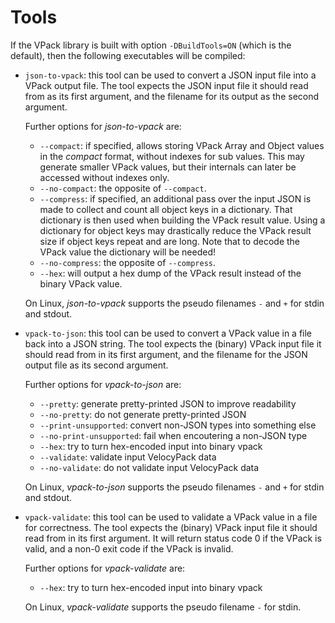 Tools
=====

If the VPack library is built with option `-DBuildTools=ON` (which is the default), 
then the following executables will be compiled:

* `json-to-vpack`: this tool can be used to convert a JSON input file into a VPack
  output file. The tool expects the JSON input file it should read from as its first 
  argument, and the filename for its output as the second argument.

  Further options for *json-to-vpack* are:
  * `--compact`: if specified, allows storing VPack Array and Object values in the 
    *compact* format, without indexes for sub values. This may generate smaller VPack 
    values, but their internals can later be accessed without indexes only.
  * `--no-compact`: the opposite of `--compact`.
  * `--compress`: if specified, an additional pass over the input JSON is made to
    collect and count all object keys in a dictionary. That dictionary is then used
    when building the VPack result value. Using a dictionary for object keys may
    drastically reduce the VPack result size if object keys repeat and are long.
    Note that to decode the VPack value the dictionary will be needed! 
  * `--no-compress`: the opposite of `--compress`.
  * `--hex`: will output a hex dump of the VPack result instead of the binary VPack
    value.

  On Linux, *json-to-vpack* supports the pseudo filenames `-` and `+` for stdin and
  stdout.

* `vpack-to-json`: this tool can be used to convert a VPack value in a file back into
  a JSON string. The tool expects the (binary) VPack input file it should read from 
  in its first argument, and the filename for the JSON output file as its second argument.

  Further options for *vpack-to-json* are:
  * `--pretty`: generate pretty-printed JSON to improve readability
  * `--no-pretty`: do not generate pretty-printed JSON
  * `--print-unsupported`: convert non-JSON types into something else
  * `--no-print-unsupported`: fail when encoutering a non-JSON type
  * `--hex`: try to turn hex-encoded input into binary vpack
  * `--validate`: validate input VelocyPack data
  * `--no-validate`: do not validate input VelocyPack data

  On Linux, *vpack-to-json* supports the pseudo filenames `-` and `+` for stdin and
  stdout.

* `vpack-validate`: this tool can be used to validate a VPack value in a file for
  correctness. The tool expects the (binary) VPack input file it should read from 
  in its first argument. It will return status code 0 if the VPack is valid, and
  a non-0 exit code if the VPack is invalid.

  Further options for *vpack-validate* are:
  * `--hex`: try to turn hex-encoded input into binary vpack

  On Linux, *vpack-validate* supports the pseudo filename `-` for stdin.
